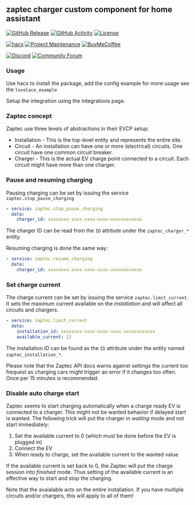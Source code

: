 ## zaptec charger custom component for home assistant

[![GitHub Release][releases-shield]][releases]
[![GitHub Activity][commits-shield]][commits]
[![License][license-shield]][license]

[![hacs][hacsbadge]][hacs]
[![Project Maintenance][maintenance-shield]][user_profile]
[![BuyMeCoffee][buymecoffeebadge]][buymecoffee]

[![Discord][discord-shield]][discord]
[![Community Forum][forum-shield]][forum]

### Usage
Use hacs to install the package, add the config example for more usage see the `lovelace_example`

Setup the integration using the integrations page.


### Zaptec concept

Zaptec use three levels of abstractions in their EVCP setup.

* Installation - This is the top-level entity and represents the entire site.
* Circuit - An installation can have one or more (electrical) circuits. One circuit
  have one common circuit breaker.
* Charger - This is the actual EV charge point connected to a circuit. Each
  circuit might have more than one charger.


### Pause and resuming charging

Pausing charging can be set by issuing the service `zaptec.stop_pause_charging`

```yaml
- service: zaptec.stop_pause_charging
  data:
    charger_id: xxxxxxxx-xxxx-xxxx-xxxx-xxxxxxxxxxxx
```

The charger ID can be read from the `ID` attrbute under the `zaptec_charger_*`
entity.

Resuming charging is done the same way:

```yaml
- service: zaptec.resume_charging
  data:
    charger_id: xxxxxxxx-xxxx-xxxx-xxxx-xxxxxxxxxxxx
```

### Set charge current

The charge current can be set by issuing the service `zaptec.limit_current`.
It sets the maximum current available on the _installation_ and will affect all
circuits and chargers.

```yaml
- service: zaptec.limit_current
  data:
    installation_id: xxxxxxxx-xxxx-xxxx-xxxx-xxxxxxxxxxxx
    available_current: 12
```

The installation ID can be found as the `ID` attribute under the
entity named `zaptec_installation_*`.

Please note that the Zaptec API docs warns against settings the current too
frequest as charging cars might trigger an error if it changes too often. Once
per 15 minutes is recommended.


### Disable auto charge start

Zaptec seems to start charging automatically when a charge ready EV is
connected to a charger. This might not be wanted behavior if delayed start is
wanted. The following trick will put the charger in _waiting_ mode and not
start immediately:

1. Set the available current to 0 (which must be done before the EV is
   plugged in)
2. Connect the EV
3. When ready to charge, set the available current to the wanted value

If the available current is set back to 0, the Zaptec will put the charge
session into _finished_ mode. Thus setting of the available current is an
effective way to start and stop the charging.

Note that the avaialable acts on the entire installation. If you have multiple
circuits and/or chargers, this will apply to all of them!


[zaptec]: https://github.com/custom-components/zaptec
[buymecoffee]: https://www.buymeacoffee.com/hellowlol1
[buymecoffeebadge]: https://img.shields.io/badge/buy%20me%20a%20coffee-donate-yellow.svg?style=for-the-badge
[commits-shield]: https://img.shields.io/github/commit-activity/y/custom-components/zaptec.svg?style=for-the-badge
[commits]: https://github.com/custom-components/zaptec/commits/master
[hacs]: https://hacs.xyz
[hacsbadge]: https://img.shields.io/badge/HACS-Default-blue.svg?style=for-the-badge
[discord]: https://discord.gg/Qa5fW2R
[discord-shield]: https://img.shields.io/discord/330944238910963714.svg?style=for-the-badge
[exampleimg]: example.png
[forum-shield]: https://img.shields.io/badge/community-forum-brightgreen.svg?style=for-the-badge
[forum]: https://community.home-assistant.io/
[license]: https://github.com/custom-components/zaptec/blob/master/LICENSE
[license-shield]: https://img.shields.io/github/license/custom-components/zaptec.svg?style=for-the-badge
[maintenance-shield]: https://img.shields.io/badge/maintainer-Hellowlol-blue.svg?style=for-the-badge
[releases-shield]: https://img.shields.io/github/release/custom-components/zaptec.svg?style=for-the-badge
[releases]: https://github.com/custom-components/zaptec/releases
[user_profile]: https://github.com/hellowlol
